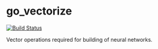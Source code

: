 # go_vectorize
[![Build Status](https://travis-ci.org/I159/go_vectorize.svg?branch=master)](https://travis-ci.org/I159/go_vectorize)

Vector operations required for building of neural networks.
